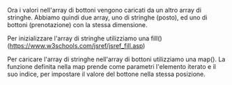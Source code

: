 Ora i valori nell'array di bottoni vengono caricati da un altro array di stringhe. Abbiamo quindi due array, uno di stringhe (posto), ed uno di bottoni (prenotazione) con la stessa dimensione.

Per inizializzare l'array di stringhe utilizziamo una fill() (https://www.w3schools.com/jsref/jsref_fill.asp)

Per caricare l'array di stringhe nell'array di bottoni utilizziamo una map(). La funzione definita nella map prende come parametri l'elemento iterato e il suo indice, per impostare il valore del bottone nella stessa posizione.

